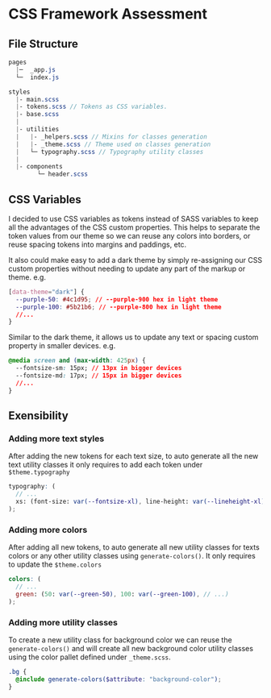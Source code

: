 # CSS Framework Assessment

## File Structure

```scss
pages
  |─  _app.js
  └─  index.js

styles
  |- main.scss
  |- tokens.scss // Tokens as CSS variables.
  |- base.scss
  |
  |- utilities
  |   |- _helpers.scss // Mixins for classes generation
  |   |- _theme.scss // Theme used on classes generation
  |   └─ typography.scss // Typography utility classes
  |
  |- components
        └─ header.scss

```

## CSS Variables

I decided to use CSS variables as tokens instead of SASS variables to keep all the advantages of the CSS custom properties. This helps to separate the token values from our theme so we can reuse any colors into borders, or reuse spacing tokens into margins and paddings, etc.

It also could make easy to add a dark theme by simply re-assigning our CSS custom properties without needing to update any part of the markup or theme. e.g.

```css
[data-theme="dark"] {
  --purple-50: #4c1d95; // --purple-900 hex in light theme
  --purple-100: #5b21b6; // --purple-800 hex in light theme
  //...
}
```

Similar to the dark theme, it allows us to update any text or spacing custom property in smaller devices. e.g.

```css
@media screen and (max-width: 425px) {
  --fontsize-sm: 15px; // 13px in bigger devices
  --fontsize-md: 17px; // 15px in bigger devices
  //...
}
```

## Exensibility

### Adding more text styles

After adding the new tokens for each text size, to auto generate all the new text utility classes it only requires to add each token under `$theme.typography`

```scss
typography: (
  // ...
  xs: (font-size: var(--fontsize-xl), line-height: var(--lineheight-xl))
);
```

### Adding more colors

After adding all new tokens, to auto generate all new utility classes for texts colors or any other utility classes using `generate-colors()`. It only requires to update the `$theme.colors`

```scss
colors: (
  // ...
  green: (50: var(--green-50), 100: var(--green-100), // ...)
);
```

### Adding more utility classes

To create a new utility class for background color we can reuse the `generate-colors()` and will create all new background color utility classes using the color pallet defined under `_theme.scss`.

```scss
.bg {
  @include generate-colors($attribute: "background-color");
}
```
